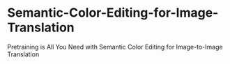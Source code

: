 # Semantic-Color-Editing-for-Image-Translation
 Pretraining is All You Need with Semantic Color Editing for Image-to-Image Translation
